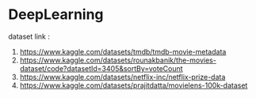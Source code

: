 # DeepLearning

dataset link :
1. https://www.kaggle.com/datasets/tmdb/tmdb-movie-metadata
2. https://www.kaggle.com/datasets/rounakbanik/the-movies-dataset/code?datasetId=3405&sortBy=voteCount
3. https://www.kaggle.com/datasets/netflix-inc/netflix-prize-data
4. https://www.kaggle.com/datasets/prajitdatta/movielens-100k-dataset
